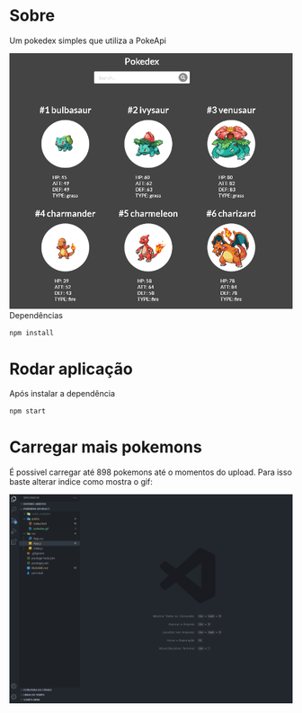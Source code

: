 # Sobre
<p>Um pokedex simples que utiliza a PokeApi</p>
<img src = "./public/pokedex.gif" alt = "pokedex.gif>

# Dependências
```bash
npm install
```

# Rodar aplicação
<p>Após instalar a dependência</p>

```bash
npm start
```

# Carregar mais pokemons
<p>É possivel carregar até 898 pokemons até o momentos do upload. Para isso baste alterar indice como mostra o gif:</p>
<img src = "./public/pokedex_incluirPokemon.gif" alt = "pokedex_incluirPokemon.gif">